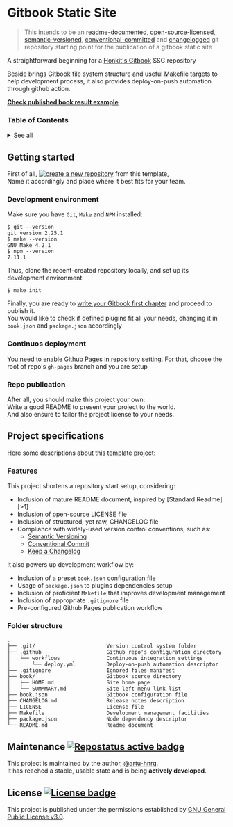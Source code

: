 # Gitbook Static Site
> This intends to be an [readme-documented][-0], [open-source-licensed][-1], [semantic-versioned][-2],
[conventional-committed][-3] and [changelogged][-4] git repository starting point
for the publication of a gitbook static site

A straightforward beginning for a [Honkit's Gitbook][>2] SSG repository

Beside brings Gitbook file system structure and useful Makefile targets to help development process, it also provides deploy-on-push automation through github action.

[**Check published book result example**][book]

[book]: https://Generic-Tree.github.io/gitbook
[-0]: https://www.makeareadme.com/ "Make a README"
[-1]: https://choosealicense.com/licenses/ "Choose a License"
[-2]: https://semver.org/ "Semantic Versioning"
[-3]: https://www.conventionalcommits.org/en/v1.0.0/ "Conventional Commits"
[-4]: https://keepachangelog.com/en/1.0.0/ "Keep a Changelog"

### Table of Contents
<details>
  <summary>See all</summary>

  * [Getting started](#getting-started)
    * [Development environment](#development-environment)
    * [Repo publication](#repo-publication)
  * [Project specifications](#project-specifications)
    * [Features](#features)
    * [Folder structure](#folder-structure)
  * [Maintenance](#maintenance-)
  * [License](#license-)

</details>


## Getting started
First of all, [![create a new repository][B1]][!1] from this template, \
Name it accordingly and place where it best fits for your team.

[B1]: https://img.shields.io/static/v1?label=create%20a%20new%20repository&message=%20&style=social "Create new repository"
[!1]: https://github.com/generic-tree/gitbook/generate "Github repository's template generation URL"

### Development environment
Make sure you have `Git`, `Make` and `NPM` installed:
```shell
$ git --version
git version 2.25.1
$ make --version
GNU Make 4.2.1
$ npm --version
7.11.1
```

Thus, clone the recent-created repository locally,
and set up its development environment:

```shell
$ make init
```

Finally, you are ready to [write your Gitbook first chapter][1]
and proceed to publish it. \
You would like to check if defined plugins fit all your needs, changing it in `book.json` and `package.json` accordingly

[1]: https://honkit.netlify.app/structure.html "Honkit Documentation"

### Continuos deployment
[You need to enable Github Pages in repository setting][2]. For that, choose the root of repo's `gh-pages` branch and you are setup

[2]: https://docs.github.com/en/pages/getting-started-with-github-pages/configuring-a-publishing-source-for-your-github-pages-site

### Repo publication
After all, you should make this project your own: \
Write a good README to present your project to the world. \
And also ensure to tailor the project license to your needs.


## Project specifications
Here some descriptions about this template project:

### Features
This project shortens a repository start setup, considering:
* Inclusion of mature README document, inspired by [Standard Readme][>1]
* Inclusion of open-source LICENSE file
* Inclusion of structured, yet raw, CHANGELOG file
* Compliance with widely-used version control conventions, such as:
    * [Semantic Versioning][-2]
    * [Conventional Commit][-3]
    * [Keep a Changelog][-4]

It also powers up development workflow by:
* Inclusion of a preset `book.json` configuration file
* Usage of `package.json` to plugins dependencies setup
* Inclusion of proficient `Makefile` that improves development management
* Inclusion of appropriate `.gitignore` file
* Pre-configured Github Pages publication workflow

### Folder structure
```
.
├── .git/                       Version control system folder
├── .github                     Github repo's configuration directory
│   └── workflows               Continuous integration settings
│       └── deploy.yml          Deploy-on-push automation descriptor
├── .gitignore                  Ignored files manifest
├── book/                       Gitbook source directory
│   ├── HOME.md                 Site home page
│   └── SUMMMARY.md             Site left menu link list
├── book.json                   Gitbook configuration file
├── CHANGELOG.md                Release notes description
├── LICENSE                     License file
├── Makefile                    Development management facilities
├── package.json                Node dependency descriptor
└── README.md                   Readme document
```


## Maintenance [![][B2]][>2]
This project is maintained by the author, [@artu-hnrq](https://github.com/artu-hnrq). \
It has reached a stable, usable state and is being **actively developed**.

[>2]: https://www.repostatus.org "Repo maintenance status"
[B2]: https://www.repostatus.org/badges/latest/active.svg "Repostatus active badge"


## License [![][B3]][>3]
This project is published under the permissions established by [GNU General Public License v3.0][>3].

[B3]: https://img.shields.io/github/license/artu-hnrq/Django_GoogleAppEngine_Template?color=green "License badge"
[>3]: https://choosealicense.com/licenses/gpl-3.0/ "GPL 3.0 License description"
